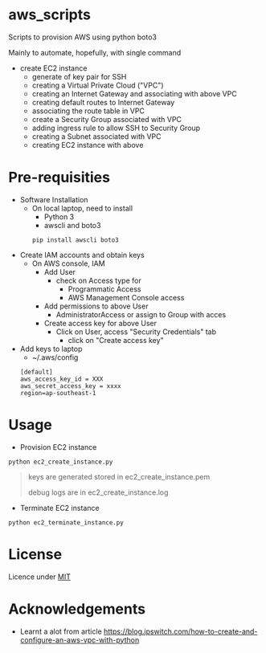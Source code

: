# aws_scripts
Scripts to provision AWS using python boto3

Mainly to automate, hopefully, with single command
* create EC2 instance
  * generate of key pair for SSH
  * creating a Virtual Private Cloud ("VPC")
  * creating an Internet Gateway and associating with above VPC
  * creating default routes to Internet Gateway
  * associating the route table in VPC
  * create a Security Group associated with VPC
  * adding ingress rule to allow SSH to Security Group
  * creating a Subnet associated with VPC
  * creating EC2 instance with above

# Pre-requisities
* Software Installation
  * On local laptop, need to install
    * Python 3
    * awscli and boto3
    ```
    pip install awscli boto3
    ```
* Create IAM accounts and obtain keys
  * On AWS console, IAM
    * Add User
      * check on Access type for
        * Programmatic Access
        * AWS Management Console access
    * Add permissions to above User
      * AdministratorAccess or assign to Group with acces
    * Create access key for above User
      * Click on User, access "Security Credentials" tab
        * click on "Create access key"
* Add keys to laptop
  * ~/.aws/config
  ```
  [default]
  aws_access_key_id = XXX
  aws_secret_access_key = xxxx
  region=ap-southeast-1
  ```

# Usage
* Provision EC2 instance
```
python ec2_create_instance.py
```
> keys are generated stored in ec2_create_instance.pem
>
> debug logs are in ec2_create_instance.log


* Terminate EC2 instance
```
python ec2_terminate_instance.py
```

# License
Licence under [MIT](LICENSE)

# Acknowledgements
* Learnt a alot from article https://blog.ipswitch.com/how-to-create-and-configure-an-aws-vpc-with-python
